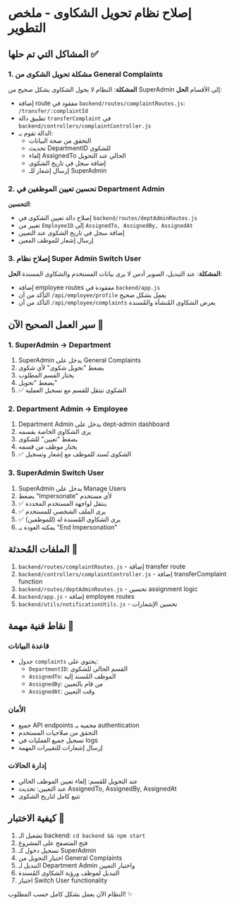 # إصلاح نظام تحويل الشكاوى - ملخص التطوير

## المشاكل التي تم حلها ✅

### 1. مشكلة تحويل الشكوى من General Complaints 
**المشكلة**: النظام لا يحول الشكاوى بشكل صحيح من SuperAdmin إلى الأقسام
**الحل**: 
- إضافة route مفقود في `backend/routes/complaintRoutes.js`: `/transfer/:complaintId`
- تطبيق دالة `transferComplaint` في `backend/controllers/complaintController.js`
- الدالة تقوم بـ:
  - التحقق من صحة البيانات
  - تحديث DepartmentID للشكوى
  - إلغاء AssignedTo الحالي عند التحويل
  - إضافة سجل في تاريخ الشكوى
  - إرسال إشعار للـ SuperAdmin

### 2. تحسين تعيين الموظفين في Department Admin
**التحسين**: 
- إصلاح دالة تعيين الشكوى في `backend/routes/deptAdminRoutes.js`
- تغيير من `EmployeeID` إلى `AssignedTo, AssignedBy, AssignedAt`
- إضافة سجل في تاريخ الشكوى عند التعيين
- إرسال إشعار للموظف المعين

### 3. إصلاح نظام Super Admin Switch User
**المشكلة**: عند التبديل، السوبر أدمن لا يرى بيانات المستخدم والشكاوى المسندة
**الحل**:
- إضافة employee routes مفقودة في `backend/app.js`
- التأكد من أن `/api/employee/profile` يعمل بشكل صحيح
- التأكد من أن `/api/employee/complaints` يعرض الشكاوى المُنشأة والمُسندة

## سير العمل الصحيح الآن 🔄

### 1. SuperAdmin → Department
1. SuperAdmin يدخل على General Complaints
2. يضغط "تحويل شكوى" لأي شكوى
3. يختار القسم المطلوب
4. يضغط "تحويل"
5. ✅ الشكوى تنتقل للقسم مع تسجيل العملية

### 2. Department Admin → Employee
1. Department Admin يدخل على dept-admin dashboard
2. يرى الشكاوى الخاصة بقسمه
3. يضغط "تعيين" للشكوى
4. يختار موظف من قسمه
5. ✅ الشكوى تُسند للموظف مع إشعار وتسجيل

### 3. SuperAdmin Switch User
1. SuperAdmin يدخل على Manage Users
2. يضغط "Impersonate" لأي مستخدم
3. ✅ ينتقل لواجهة المستخدم المحددة
4. ✅ يرى الملف الشخصي للمستخدم
5. ✅ يرى الشكاوى المُسندة له (للموظفين)
6. يمكنه العودة بـ "End Impersonation"

## الملفات المُحدثة 📝

1. `backend/routes/complaintRoutes.js` - إضافة transfer route
2. `backend/controllers/complaintController.js` - إضافة transferComplaint function
3. `backend/routes/deptAdminRoutes.js` - تحسين assignment logic
4. `backend/app.js` - إضافة employee routes
5. `backend/utils/notificationUtils.js` - تحسين الإشعارات

## نقاط فنية مهمة 🔧

### قاعدة البيانات
- جدول `complaints` يحتوي على:
  - `DepartmentID`: القسم الحالي للشكوى
  - `AssignedTo`: الموظف المُسند إليه
  - `AssignedBy`: من قام بالتعيين
  - `AssignedAt`: وقت التعيين

### الأمان
- جميع API endpoints محمية بـ authentication
- التحقق من صلاحيات المستخدم
- تسجيل جميع العمليات في logs
- إرسال إشعارات للتغييرات المهمة

### إدارة الحالات
- عند التحويل للقسم: إلغاء تعيين الموظف الحالي
- عند التعيين: تحديث AssignedTo, AssignedBy, AssignedAt
- تتبع كامل لتاريخ الشكوى

## كيفية الاختبار 🧪

1. تشغيل الـ backend: `cd backend && npm start`
2. فتح المتصفح على المشروع
3. تسجيل دخول كـ SuperAdmin
4. اختبار التحويل من General Complaints
5. التبديل لـ Department Admin واختبار التعيين
6. التبديل لموظف ورؤية الشكاوى المُسندة
7. اختبار Switch User functionality

النظام الآن يعمل بشكل كامل حسب المطلوب! ✨